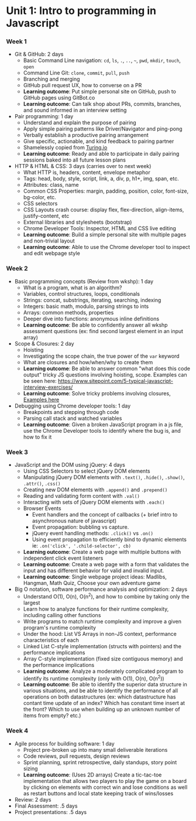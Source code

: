 # Unit 1: Intro to programming in Javascript


### Week 1

- Git & GitHub: 2 days
  - Basic Command Line navigation: `cd`, `ls`, `.`, `..`, `~`, `pwd`, `mkdir`, `touch`, `open`
  - Command Line Git: `clone`, `commit`, `pull`, `push`
  - Branching and merging
  - GitHub pull request UX, how to converse on a PR
  - **Learning outcome**: Put simple personal site on GitHub, push to GitHub pages using GitBot.co
  - **Learning outcome**: Can talk shop about PRs, commits, branches, and sound informed in an interview setting
- Pair programming: 1 day
  - Understand and explain the purpose of pairing
  - Apply simple pairing patterns like Driver/Navigator and ping-pong
  - Verbally establish a productive pairing arrangement
  - Give specific, actionable, and kind feedback to pairing partner
  - Shamelessly copied from [Turing.io](https://github.com/turingschool/lesson_plans/blob/master/ruby_01-object_oriented_programming_with_ruby/pairing_patterns.markdown)
  - **Learning outcome**: Ready and able to participate in daily pairing sessions baked into all future lesson plans
- HTTP & HTML & CSS: 3 days (carries over to next week)
  - What HTTP is, headers, content, envelope metaphor
  - Tags: head, body, style, script, link, a, div, p, h1+, img, span, etc.
  - Attributes: class, name
  - Common CSS Properties: margin, padding, position, color, font-size, bg-color, etc.
  - CSS selectors
  - CSS Layouts crash course: display flex, flex-direction, align-items, justify-content, etc
  - External libraries and stylesheets (bootstrap)
  - Chrome Developer Tools: Inspector, HTML and CSS live editing
  - **Learning outcome**: Build a simple personal site with multiple pages and non-trivial layout
  - **Learning outcome**: Able to use the Chrome developer tool to inspect and edit webpage style


### Week 2

- Basic programming concepts (Review from wkshp): 1 day
  - What is a program, what is an algorithm?
  - Variables, control structures, loops, conditionals
  - Strings: concat, substrings, iterating, searching, indexing
  - Integers: basic math, modulo, parsing strings to ints
  - Arrays: common methods, properties
  - Deeper dive into functions: anonymous inline definitions
  - **Learning outcome**: Be able to confidently answer all wkshp assessment questions (ex: find second largest element in an input array)
- Scope & Closures: 2 day
  - Hoisting
  - Investigating the scope chain, the true power of the `var` keyword
  - What are closures and how/when/why to create them
  - **Learning outcome**: Be able to answer common "what does this code output" tricky JS questions involving hoisting, scope. Examples can be seen here: https://www.sitepoint.com/5-typical-javascript-interview-exercises/ 
  - **Learning outcome**: Solve tricky problems involving closures, [Examples here](https://github.com/C4Q/ac-curriculum-web/tree/master/unit2-apis-and-advanced-javascript/closure-challenges.md)
- Debugging using Chrome developer tools: 1 day
  - Breakpoints and stepping through code
  - Parsing call stack and watched variables
  - **Learning outcome**: Given a broken JavaScript program in a js file, use the Chrome Developer tools to identify where the bug is, and how to fix it


### Week 3

- JavaScript and the DOM using jQuery: 4 days
  - Using CSS Selectors to select jQuery DOM elements
  - Manipulating jQuery DOM elements with `.text()`, `.hide()`, `.show()`, `.attr()`, `.css()`
  - Creating new DOM elements with `.append()` and `.prepend()`
  - Reading and validating form content with `.val()`
  - Interacting with sets of jQuery DOM elements with `.each()`
  - Browser Events
    - Event handlers and the concept of callbacks (+ brief intro to asynchronous nature of javascript)
    - Event propagation: bubbling vs capture.
    - jQuery event handling methods: `.click()` vs `.on()`
    - Using event propagation to efficiently bind to dynamic elements ie: `.on('click', '.child-selector', cb)`
  - **Learning outcome**: Create a web page with multiple buttons with independent click event listeners
  - **Learning outcome**: Create a web page with a form that validates the input and has different behavior for valid and invalid input.
  - **Learning outcome**: Single webpage project ideas: Madlibs, Hangman, Math Quiz, Choose your own adventure game
- Big O notation, software performance analysis and optimization: 2 days
  - Understand O(1), O(n), O(n<sup>2</sup>), and how to combine by taking only the largest
  - Learn how to analyze functions for their runtime complexity, including calling other functions
  - Write programs to match runtime complexity and improve a given program's runtime complexity
  - Under the hood: List VS Arrays in non-JS context, performance characteristics of each
  - Linked List C-style implementation (structs with pointers) and the performance implications
  - Array C-style implementation (fixed size contiguous memory) and the performance implications
  - **Learning outcome**: Analyze a moderately complicated program to identify its runtime complexity (only with O(1), O(n), O(n<sup>2</sup>))
  - **Learning outcome**: Be able to identify the superior data structure in various situations, and be able to identify the performance of all operations on both datastructures (ex: which datastructure has contant time update of an index? Which has constant time insert at the front? Which to use when building up an unknown number of items from empty? etc.)


### Week 4

- Agile process for building software: 1 day
  - Project pre-broken up into many small deliverable iterations
  - Code reviews, pull requests, design reviews
  - Sprint planning, sprint retrospective, daily standups, story point sizing
  - **Learning outcome**: (Uses 2D arrays) Create a tic-tac-toe implementation that allows two players to play the game on a board by clicking on elements with correct win and lose conditions as well as restart buttons and local state keeping track of wins/losses
- Review: 2 days
- Final Assessment: .5 days
- Project presentations: .5 days

